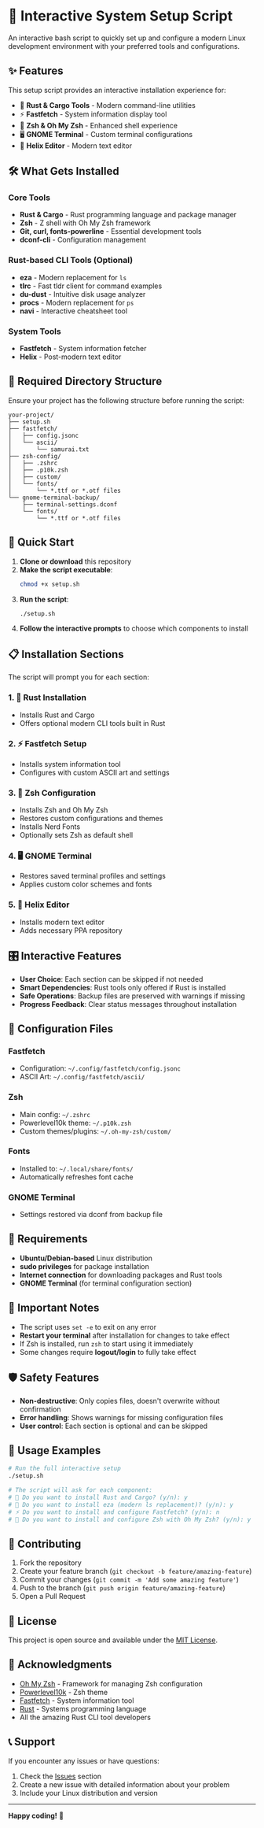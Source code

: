 # 🚀 Interactive System Setup Script

An interactive bash script to quickly set up and configure a modern Linux development environment with your preferred tools and configurations.

## ✨ Features

This setup script provides an interactive installation experience for:

-   🦀 **Rust & Cargo Tools** - Modern command-line utilities
-   ⚡ **Fastfetch** - System information display tool
-   🐚 **Zsh & Oh My Zsh** - Enhanced shell experience
-   🖥️ **GNOME Terminal** - Custom terminal configurations
-   📝 **Helix Editor** - Modern text editor

## 🛠️ What Gets Installed

### Core Tools

-   **Rust & Cargo** - Rust programming language and package manager
-   **Zsh** - Z shell with Oh My Zsh framework
-   **Git, curl, fonts-powerline** - Essential development tools
-   **dconf-cli** - Configuration management

### Rust-based CLI Tools (Optional)

-   **eza** - Modern replacement for `ls`
-   **tlrc** - Fast tldr client for command examples
-   **du-dust** - Intuitive disk usage analyzer
-   **procs** - Modern replacement for `ps`
-   **navi** - Interactive cheatsheet tool

### System Tools

-   **Fastfetch** - System information fetcher
-   **Helix** - Post-modern text editor

## 📁 Required Directory Structure

Ensure your project has the following structure before running the script:

```
your-project/
├── setup.sh
├── fastfetch/
│   ├── config.jsonc
│   └── ascii/
│       └── samurai.txt
├── zsh-config/
│   ├── .zshrc
│   ├── .p10k.zsh
│   ├── custom/
│   └── fonts/
│       └── *.ttf or *.otf files
└── gnome-terminal-backup/
    ├── terminal-settings.dconf
    └── fonts/
        └── *.ttf or *.otf files
```

## 🚀 Quick Start

1. **Clone or download** this repository
2. **Make the script executable**:
    ```bash
    chmod +x setup.sh
    ```
3. **Run the script**:
    ```bash
    ./setup.sh
    ```
4. **Follow the interactive prompts** to choose which components to install

## 📋 Installation Sections

The script will prompt you for each section:

### 1. 🦀 Rust Installation

-   Installs Rust and Cargo
-   Offers optional modern CLI tools built in Rust

### 2. ⚡ Fastfetch Setup

-   Installs system information tool
-   Configures with custom ASCII art and settings

### 3. 🐚 Zsh Configuration

-   Installs Zsh and Oh My Zsh
-   Restores custom configurations and themes
-   Installs Nerd Fonts
-   Optionally sets Zsh as default shell

### 4. 🖥️ GNOME Terminal

-   Restores saved terminal profiles and settings
-   Applies custom color schemes and fonts

### 5. 📝 Helix Editor

-   Installs modern text editor
-   Adds necessary PPA repository

## 🎛️ Interactive Features

-   **User Choice**: Each section can be skipped if not needed
-   **Smart Dependencies**: Rust tools only offered if Rust is installed
-   **Safe Operations**: Backup files are preserved with warnings if missing
-   **Progress Feedback**: Clear status messages throughout installation

## 📝 Configuration Files

### Fastfetch

-   Configuration: `~/.config/fastfetch/config.jsonc`
-   ASCII Art: `~/.config/fastfetch/ascii/`

### Zsh

-   Main config: `~/.zshrc`
-   Powerlevel10k theme: `~/.p10k.zsh`
-   Custom themes/plugins: `~/.oh-my-zsh/custom/`

### Fonts

-   Installed to: `~/.local/share/fonts/`
-   Automatically refreshes font cache

### GNOME Terminal

-   Settings restored via dconf from backup file

## 🔧 Requirements

-   **Ubuntu/Debian-based** Linux distribution
-   **sudo privileges** for package installation
-   **Internet connection** for downloading packages and Rust tools
-   **GNOME Terminal** (for terminal configuration section)

## 🚨 Important Notes

-   The script uses `set -e` to exit on any error
-   **Restart your terminal** after installation for changes to take effect
-   If Zsh is installed, run `zsh` to start using it immediately
-   Some changes require **logout/login** to fully take effect

## 🛡️ Safety Features

-   **Non-destructive**: Only copies files, doesn't overwrite without confirmation
-   **Error handling**: Shows warnings for missing configuration files
-   **User control**: Each section is optional and can be skipped

## 📖 Usage Examples

```bash
# Run the full interactive setup
./setup.sh

# The script will ask for each component:
# 🦀 Do you want to install Rust and Cargo? (y/n): y
# 📂 Do you want to install eza (modern ls replacement)? (y/n): y
# ⚡ Do you want to install and configure Fastfetch? (y/n): n
# 🐚 Do you want to install and configure Zsh with Oh My Zsh? (y/n): y
```

## 🤝 Contributing

1. Fork the repository
2. Create your feature branch (`git checkout -b feature/amazing-feature`)
3. Commit your changes (`git commit -m 'Add some amazing feature'`)
4. Push to the branch (`git push origin feature/amazing-feature`)
5. Open a Pull Request

## 📄 License

This project is open source and available under the [MIT License](LICENSE).

## 🙏 Acknowledgments

-   [Oh My Zsh](https://ohmyz.sh/) - Framework for managing Zsh configuration
-   [Powerlevel10k](https://github.com/romkatv/powerlevel10k) - Zsh theme
-   [Fastfetch](https://github.com/fastfetch-cli/fastfetch) - System information tool
-   [Rust](https://www.rust-lang.org/) - Systems programming language
-   All the amazing Rust CLI tool developers

## 📞 Support

If you encounter any issues or have questions:

1. Check the [Issues](../../issues) section
2. Create a new issue with detailed information about your problem
3. Include your Linux distribution and version

---

**Happy coding!** 🎉
